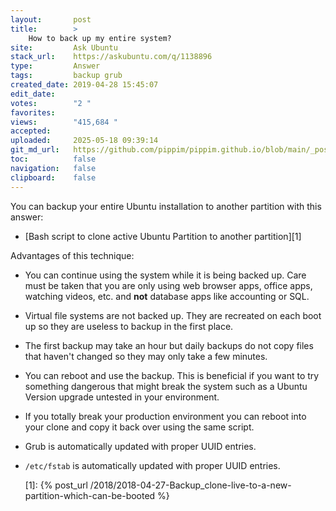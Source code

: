 ```yaml
---
layout:       post
title:        >
    How to back up my entire system?
site:         Ask Ubuntu
stack_url:    https://askubuntu.com/q/1138896
type:         Answer
tags:         backup grub
created_date: 2019-04-28 15:45:07
edit_date:    
votes:        "2 "
favorites:    
views:        "415,684 "
accepted:     
uploaded:     2025-05-18 09:39:14
git_md_url:   https://github.com/pippim/pippim.github.io/blob/main/_posts/2019/2019-04-28-How-to-back-up-my-entire-system_.md
toc:          false
navigation:   false
clipboard:    false
---
```


You can backup your entire Ubuntu installation to another partition with this answer:

- [Bash script to clone active Ubuntu Partition to another partition][1]

Advantages of this technique:

- You can continue using the system while it is being backed up. Care must be taken that you are only using web browser apps, office apps, watching videos, etc. and **not** database apps like accounting or SQL.
- Virtual file systems are not backed up. They are recreated on each boot up so they are useless to backup in the first place.
- The first backup may take an hour but daily backups do not copy files that haven't changed so they may only take a few minutes.
- You can reboot and use the backup. This is beneficial if you want to try something dangerous that might break the system such as a Ubuntu Version upgrade untested in your environment.
- If you totally break your production environment you can reboot into your clone and copy it back over using the same script.
- Grub is automatically updated with proper UUID entries.
- `/etc/fstab` is automatically updated with proper UUID entries.


  [1]: {% post_url /2018/2018-04-27-Backup_clone-live-to-a-new-partition-which-can-be-booted %}
